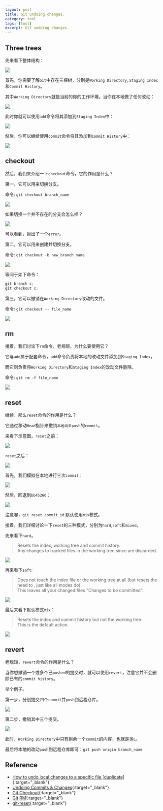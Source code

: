 ```yaml
---
layout: post
title: Git undoing changes.
category: tool
tags: [tool]
excerpt: Git undoing changes.
---
```


## Three trees    

先来看下整体结构：   

![](https://yyc-images.oss-cn-beijing.aliyuncs.com/three_trees.png) 

首先，你需要了解`Git`中存在三棵树，分别是`Working Directory`, `Staging Index`和`Commit History`。  

其中`Working Directory`就是当前的你的工作环境，当你在本地做了任何改动：  

![](https://yyc-images.oss-cn-beijing.aliyuncs.com/changes_not_staged_for_commit.png)  


此时你就可以使用`add`命令将其添加到`Staging Index`中： 

![](https://yyc-images.oss-cn-beijing.aliyuncs.com/changes_to_be_committed.png)   

然后，你可以继续使用`commit`命令将其添加到`Commit History`中：  

![](https://yyc-images.oss-cn-beijing.aliyuncs.com/after_commit.png)   


## checkout    

然后，我们来介绍一下`checkout`命令，它的作用是什么？  

第一，它可以用来切换分支。  

命令: `git checkout branch_name`

![](https://yyc-images.oss-cn-beijing.aliyuncs.com/switch_branch.png)   

如果切换一个并不存在的分支会怎么样？  

![](https://yyc-images.oss-cn-beijing.aliyuncs.com/switch_not_existed_branch.png)   

可以看到，抛出了一个`error`。  

第二，它可以用来创建并切换分支。  

命令: `git checkout -b new_branch_name`

![](https://yyc-images.oss-cn-beijing.aliyuncs.com/create_and_switch_branch.png)   

等同于如下命令：  

``` java
git branch c;
git checkout c;
```

第三，它可以撤销在`Working Directory`改动的文件。   

命令: `git checkout -- file_name`

![](https://yyc-images.oss-cn-beijing.aliyuncs.com/rollback_file_in_working_directory.png) 


## rm    

接着，我们讨论下`rm`命令，老规矩，为什么要使用它？  

它与`add`属于配套命令，`add`命令负责将本地的改动文件添加到`Staging Index`，  

而它则负责将`Working Directory`和`Staging Index`的改动文件删除。    

命令: `git rm -f file_name`

![](https://yyc-images.oss-cn-beijing.aliyuncs.com/rm_file_name.png) 


## reset    

继续，那么`reset`命令的作用是什么？  

它通过移动`Head`指针来撤销`本地尚未push`的`commit`。  

来看下示意图，`reset`之前：  

![](https://yyc-images.oss-cn-beijing.aliyuncs.com/before_reset.png) 

`reset`之后：  

![](https://yyc-images.oss-cn-beijing.aliyuncs.com/after_reset.png) 


首先，我们模拟在本地进行三次`commit`：  

![](https://yyc-images.oss-cn-beijing.aliyuncs.com/add_three_commits.png) 

然后，回退到`bb45266`：  

![](https://yyc-images.oss-cn-beijing.aliyuncs.com/reset_to_a.png) 

注意喔，`git reset commit_id` 默认使用`mix`模式。  

接着，我们详细讨论一下`reset`的三种模式，分别为`hard`,`soft`和`mixed`。  


先来看下`hard`。  

> Resets the index, working tree and commit history.   
> Any changes to tracked files in the working tree since <commit> are discarded.  

![](https://yyc-images.oss-cn-beijing.aliyuncs.com/reset_hard.png) 


再来看下`soft`:  

> Does not touch the index file or the working tree at all (but resets the head to <commit>, just like all modes do).  
> This leaves all your changed files "Changes to be committed".  

![](https://yyc-images.oss-cn-beijing.aliyuncs.com/reset_soft.png) 


最后来看下默认模式`mix`：  

> Resets the index and commit history but not the working tree.   
> This is the default action.  

![](https://yyc-images.oss-cn-beijing.aliyuncs.com/reset_mix.png) 




## revert    

老规矩，`revert`命令的作用是什么？  

当你想撤销一个或多个已`pushed`的提交时，就可以使用`revert`，注意它并不会删除已有的`commit history`。  

举个例子。  

第一步，分别提交四个`commit`并`push`到远程仓库。  

![](https://yyc-images.oss-cn-beijing.aliyuncs.com/revert_preparation.png) 


第二步，撤销其中三个提交。   

![](https://yyc-images.oss-cn-beijing.aliyuncs.com/do_revert.png) 


此时，`Working Directory`中只有剩余一个`commit`的内容，也就是类`C`。     

最后将本地的改动`push`到远程仓库即可：`git push origin branch_name`  


## Reference  

- [How to undo local changes to a specific file [duplicate]](https://stackoverflow.com/questions/31281679/how-to-undo-local-changes-to-a-specific-file){:target="_blank"}    
- [Undoing Commits & Changes](https://www.atlassian.com/git/tutorials/undoing-changes){:target="_blank"}    
- [Git Checkout](https://www.atlassian.com/git/tutorials/using-branches/git-checkout){:target="_blank"}    
- [Git RM](https://www.atlassian.com/git/tutorials/undoing-changes/git-rm){:target="_blank"}    
- [git-reset](file:///D:/Software/Git/mingw64/share/doc/git-doc/git-reset.html){:target="_blank"}    